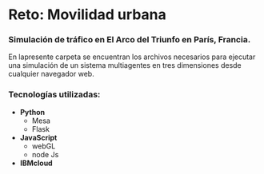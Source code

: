 # Reto: Movilidad urbana

### Simulación de tráfico en El Arco del Triunfo en París, Francia.

En lapresente carpeta se encuentran los archivos necesarios para ejecutar una simulación de un sistema multiagentes en tres dimensiones desde cualquier navegador web.

### Tecnologías utilizadas:
- **Python**
    - Mesa
    - Flask
- **JavaScript**
    - webGL
    - node Js
- **IBMcloud**